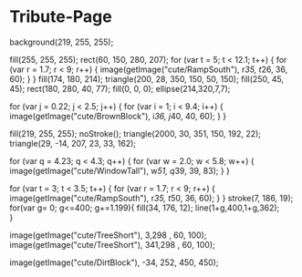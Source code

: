 # Tribute-Page

background(219, 255, 255);



fill(255, 255, 255);
rect(60, 150, 280, 207);
for (var t = 5; t < 12.1; t++) {
    for (var r = 1.7; r < 9; r++) {
        image(getImage("cute/RampSouth"), r*35, t*26, 36, 60);
    }
}
fill(174, 180, 214);
triangle(200, 28, 350, 150, 50, 150);
fill(250, 45, 45);
rect(180, 280, 40, 77);
fill(0, 0, 0);
ellipse(214,320,7,7);

for (var j = 0.22; j < 2.5; j++) {
    for (var i = 1; i < 9.4; i++) {
        image(getImage("cute/BrownBlock"), i*36, j*40, 40, 60);
    }
}


fill(219, 255, 255);
noStroke();
triangle(2000, 30, 351, 150, 192, 22);
triangle(29, -14, 207, 23, 33, 162);

for (var q = 4.23; q < 4.3; q++) {
    for (var w = 2.0; w < 5.8; w++) {
        image(getImage("cute/WindowTall"), w*51, q*39, 39, 83);
    }
}

for (var t = 3; t < 3.5; t++) {
    for (var r = 1.7; r < 9; r++) {
        image(getImage("cute/RampSouth"), r*35, t*50, 36, 60);
    }
}
stroke(7, 186, 19);
for(var g= 0; g<=400; g+=1.199){
    fill(34, 176, 12);
 line(1+g,400,1+g,362);   
}

image(getImage("cute/TreeShort"), 3,298 , 60, 100);
image(getImage("cute/TreeShort"), 341,298 , 60, 100);

image(getImage("cute/DirtBlock"), -34, 252, 450, 450);
